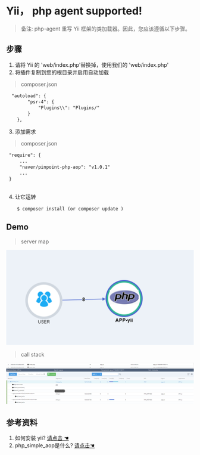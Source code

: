 # Yii， php agent supported! 

> 备注: php-agent 重写 Yii 框架的类加载器。因此，您应该遵循以下步骤。


## 步骤

1. 请将 Yii 的 'web/index.php'替换掉，使用我们的 'web/index.php'
2. 将插件复制到您的根目录并启用自动加载

 > composer.json

``` 
  "autoload": {
        "psr-4": {
            "Plugins\\": "Plugins/"
        }
    },
```

3. 添加需求

 > composer.json

```
 "require": {
     ...
     "naver/pinpoint-php-aop": "v1.0.1"
     ...
 }


```

4. 让它运转
   
``` shell
    $ composer install (or composer update )
```


## Demo 


> server map 

![server-map](images/yii-server-map.png) 

> call stack

![server-stack](images/yii-call-stack.png)


## 参考资料
1. 如何安装 yii? [ 请点击 ☚ ](https://www.yiiframework.com/doc/guide/2.0/en/start-installation)
2. php_simple_aop是什么? [ 请点击☚ ](https://github.com/naver/pinpoint-php-aop)